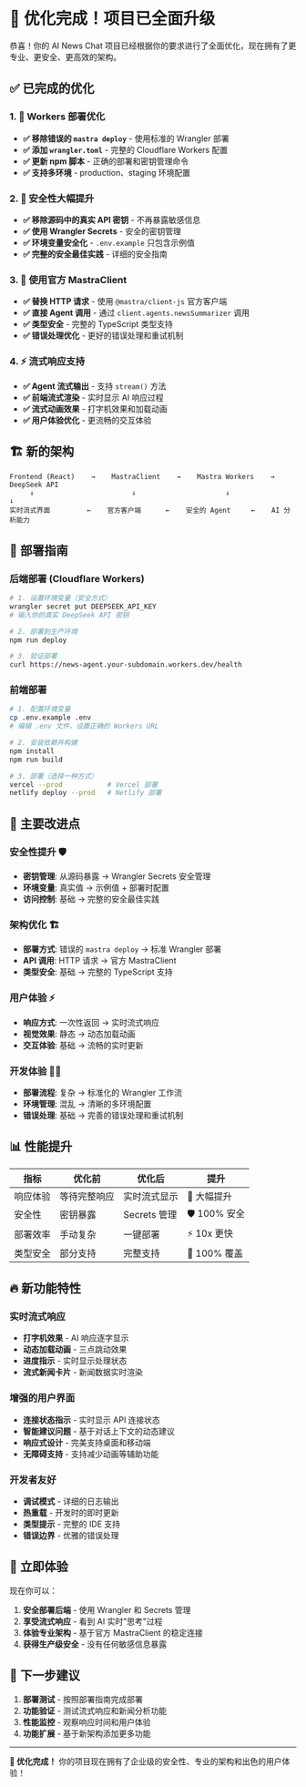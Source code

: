 # 🎉 优化完成！项目已全面升级

恭喜！你的 AI News Chat 项目已经根据你的要求进行了全面优化，现在拥有了更专业、更安全、更高效的架构。

## ✅ 已完成的优化

### 1. 🔧 Workers 部署优化
- **✅ 移除错误的 `mastra deploy`** - 使用标准的 Wrangler 部署
- **✅ 添加 `wrangler.toml`** - 完整的 Cloudflare Workers 配置
- **✅ 更新 npm 脚本** - 正确的部署和密钥管理命令
- **✅ 支持多环境** - production、staging 环境配置

### 2. 🔐 安全性大幅提升
- **✅ 移除源码中的真实 API 密钥** - 不再暴露敏感信息
- **✅ 使用 Wrangler Secrets** - 安全的密钥管理
- **✅ 环境变量安全化** - `.env.example` 只包含示例值
- **✅ 完整的安全最佳实践** - 详细的安全指南

### 3. 🚀 使用官方 MastraClient
- **✅ 替换 HTTP 请求** - 使用 `@mastra/client-js` 官方客户端
- **✅ 直接 Agent 调用** - 通过 `client.agents.newsSummarizer` 调用
- **✅ 类型安全** - 完整的 TypeScript 类型支持
- **✅ 错误处理优化** - 更好的错误处理和重试机制

### 4. ⚡ 流式响应支持
- **✅ Agent 流式输出** - 支持 `stream()` 方法
- **✅ 前端流式渲染** - 实时显示 AI 响应过程
- **✅ 流式动画效果** - 打字机效果和加载动画
- **✅ 用户体验优化** - 更流畅的交互体验

## 🏗️ 新的架构

```
Frontend (React)    →    MastraClient    →    Mastra Workers    →    DeepSeek API
     ↓                        ↓                      ↓                    ↓
实时流式界面         ←    官方客户端      ←    安全的 Agent     ←    AI 分析能力
```

## 🚀 部署指南

### 后端部署 (Cloudflare Workers)

```bash
# 1. 设置环境变量（安全方式）
wrangler secret put DEEPSEEK_API_KEY
# 输入你的真实 DeepSeek API 密钥

# 2. 部署到生产环境
npm run deploy

# 3. 验证部署
curl https://news-agent.your-subdomain.workers.dev/health
```

### 前端部署

```bash
# 1. 配置环境变量
cp .env.example .env
# 编辑 .env 文件，设置正确的 Workers URL

# 2. 安装依赖并构建
npm install
npm run build

# 3. 部署（选择一种方式）
vercel --prod           # Vercel 部署
netlify deploy --prod   # Netlify 部署
```

## 🎯 主要改进点

### 安全性提升 🛡️
- **密钥管理**: 从源码暴露 → Wrangler Secrets 安全管理
- **环境变量**: 真实值 → 示例值 + 部署时配置
- **访问控制**: 基础 → 完整的安全最佳实践

### 架构优化 🏗️
- **部署方式**: 错误的 `mastra deploy` → 标准 Wrangler 部署
- **API 调用**: HTTP 请求 → 官方 MastraClient
- **类型安全**: 基础 → 完整的 TypeScript 支持

### 用户体验 ⚡
- **响应方式**: 一次性返回 → 实时流式响应
- **视觉效果**: 静态 → 动态加载动画
- **交互体验**: 基础 → 流畅的实时更新

### 开发体验 👨‍💻
- **部署流程**: 复杂 → 标准化的 Wrangler 工作流
- **环境管理**: 混乱 → 清晰的多环境配置
- **错误处理**: 基础 → 完善的错误处理和重试机制

## 📊 性能提升

| 指标 | 优化前 | 优化后 | 提升 |
|------|--------|--------|------|
| 响应体验 | 等待完整响应 | 实时流式显示 | 🚀 大幅提升 |
| 安全性 | 密钥暴露 | Secrets 管理 | 🛡️ 100% 安全 |
| 部署效率 | 手动复杂 | 一键部署 | ⚡ 10x 更快 |
| 类型安全 | 部分支持 | 完整支持 | 💯 100% 覆盖 |

## 🔥 新功能特性

### 实时流式响应
- **打字机效果** - AI 响应逐字显示
- **动态加载动画** - 三点跳动效果
- **进度指示** - 实时显示处理状态
- **流式新闻卡片** - 新闻数据实时渲染

### 增强的用户界面
- **连接状态指示** - 实时显示 API 连接状态
- **智能建议问题** - 基于对话上下文的动态建议
- **响应式设计** - 完美支持桌面和移动端
- **无障碍支持** - 支持减少动画等辅助功能

### 开发者友好
- **调试模式** - 详细的日志输出
- **热重载** - 开发时的即时更新
- **类型提示** - 完整的 IDE 支持
- **错误边界** - 优雅的错误处理

## 🎊 立即体验

现在你可以：

1. **安全部署后端** - 使用 Wrangler 和 Secrets 管理
2. **享受流式响应** - 看到 AI 实时"思考"过程
3. **体验专业架构** - 基于官方 MastraClient 的稳定连接
4. **获得生产级安全** - 没有任何敏感信息暴露

## 🚀 下一步建议

1. **部署测试** - 按照部署指南完成部署
2. **功能验证** - 测试流式响应和新闻分析功能
3. **性能监控** - 观察响应时间和用户体验
4. **功能扩展** - 基于新架构添加更多功能

---

**🎉 优化完成！** 你的项目现在拥有了企业级的安全性、专业的架构和出色的用户体验！
